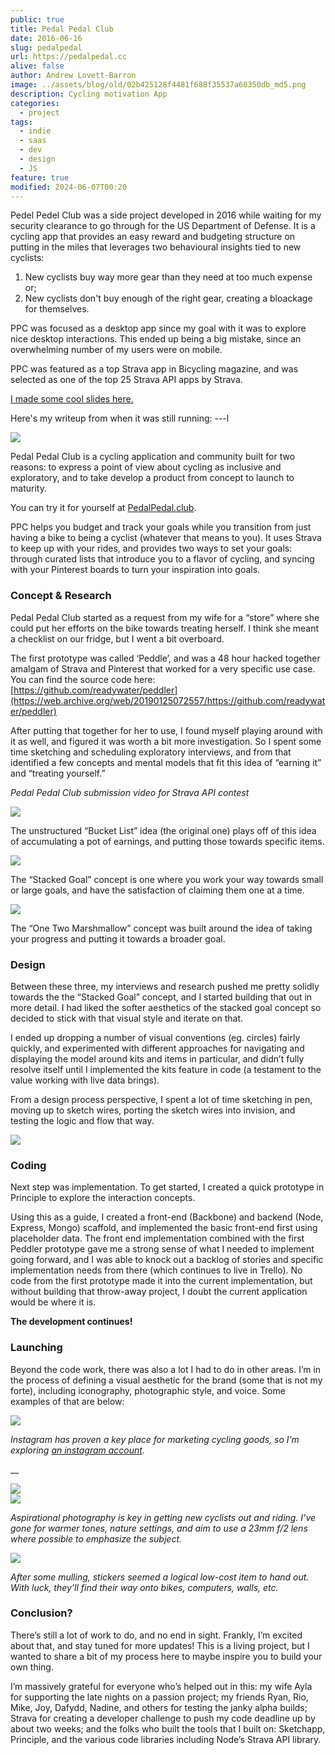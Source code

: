 ```yaml
---
public: true
title: Pedal Pedal Club
date: 2016-06-16
slug: pedalpedal
url: https://pedalpedal.cc
alive: false
author: Andrew Lovett-Barron
image: ../assets/blog/old/02b425128f4481f688f35537a60350db_md5.png
description: Cycling motivation App
categories:
  - project
tags:
  - indie
  - saas
  - dev
  - design
  - JS
feature: true
modified: 2024-06-07T00:20
---
```


Pedel Pedel Club was a side project developed in 2016 while waiting for my security clearance to go through for the US Department of Defense. It is a cycling app that provides an easy reward and budgeting structure on putting in the miles that leverages two behavioural insights tied to new cyclists:

1. New cyclists buy way more gear than they need at too much expense or;
2. New cyclists don't buy enough of the right gear, creating a bloackage for themselves.

PPC was focused as a desktop app since my goal with it was to explore nice desktop interactions. This ended up being a big mistake, since an overwhelming number of my users were on mobile.

PPC was featured as a top Strava app in Bicycling magazine, and was selected as one of the top 25 Strava API apps by Strava.

[I made some cool slides here.](../_assets/pedalpedal.pdf)

Here's my writeup from when it was still running:
---l

![](../_assets/77382fee9bcde097b811e148351cac1d_md5.png)

Pedal Pedal Club is a cycling application and community built for two reasons: to express a point of view about cycling as inclusive and exploratory, and to take develop a product from concept to launch to maturity.

You can try it for yourself at [PedalPedal.club](https://web.archive.org/web/20190125072557/http://pedalpedal.club/).

PPC helps you budget and track your goals while you transition from just having a bike to being a cyclist (whatever that means to you). It uses Strava to keep up with your rides, and provides two ways to set your goals: through curated lists that introduce you to a flavor of cycling, and syncing with your Pinterest boards to turn your inspiration into goals.

### Concept & Research

Pedal Pedal Club started as a request from my wife for a “store” where she could put her efforts on the bike towards treating herself. I think she meant a checklist on our fridge, but I went a bit overboard.

The first prototype was called ‘Peddle’, and was a 48 hour hacked together amalgam of Strava and Pinterest that worked for a very specific use case. You can find the source code here:  
[https://github.com/readywater/peddler](https://web.archive.org/web/20190125072557/https://github.com/readywater/peddler)

After putting that together for her to use, I found myself playing around with it as well, and figured it was worth a bit more investigation. So I spent some time sketching and scheduling exploratory interviews, and from that identified a few concepts and mental models that fit this idea of “earning it” and “treating yourself.”

_Pedal Pedal Club submission video for Strava API contest_

![](../_assets/caf2cc43af2bb4cc2b73da32dba991c4_md5.png)

The unstructured “Bucket List” idea (the original one) plays off of this idea of accumulating a pot of earnings, and putting those towards specific items.

![](../_assets/abaa6cccdf7c1c31e5f73cc08085aa58_md5.png)

The “Stacked Goal” concept is one where you work your way towards small or large goals, and have the satisfaction of claiming them one at a time.

![](../_assets/5547614b2b11076bf413077dd12d3d68_md5.png)

The “One Two Marshmallow” concept was built around the idea of taking your progress and putting it towards a broader goal.

### Design

Between these three, my interviews and research pushed me pretty solidly towards the the “Stacked Goal” concept, and I started building that out in more detail. I had liked the softer aesthetics of the stacked goal concept so decided to stick with that visual style and iterate on that.

I ended up dropping a number of visual conventions (eg. circles) fairly quickly, and experimented with different approaches for navigating and displaying the model around kits and items in particular, and didn’t fully resolve itself until I implemented the kits feature in code (a testament to the value working with live data brings).

From a design process perspective, I spent a lot of time sketching in pen, moving up to sketch wires, porting the sketch wires into invision, and testing the logic and flow that way.

![](../_assets/02b425128f4481f688f35537a60350db_md5.png)

### Coding

Next step was implementation. To get started, I created a quick prototype in Principle to explore the interaction concepts.

Using this as a guide, I created a front-end (Backbone) and backend (Node, Express, Mongo) scaffold, and implemented the basic front-end first using placeholder data. The front end implementation combined with the first Peddler prototype gave me a strong sense of what I needed to implement going forward, and I was able to knock out a backlog of stories and specific implementation needs from there (which continues to live in Trello). No code from the first prototype made it into the current implementation, but without building that throw-away project, I doubt the current application would be where it is.

**The development continues!**

### Launching

Beyond the code work, there was also a lot I had to do in other areas. I’m in the process of defining a visual aesthetic for the brand (some that is not my forte), including iconography, photographic style, and voice. Some examples of that are below:

![](../_assets/3f917ac03203b5f938478e31cccf5ed5_md5.png)

_Instagram has proven a key place for marketing cycling goods, so I’m exploring [an instagram account](https://web.archive.org/web/20190125072557/http://instagram.com/pedalpedalclub)._

\_\_

![](../_assets/396a0801cd8326cc8c8e20b29489329c_md5.jpg)  
![](../_assets/472f5f0dc842f6e58d0f158e95faf946_md5.jpg)

_Aspirational photography is key in getting new cyclists out and riding. I’ve gone for warmer tones, nature settings, and aim to use a 23mm f/2 lens where possible to emphasize the subject._

![](../_assets/1ee4d3fd2a2651a6540c8c373027620b_md5.png)

_After some mulling, stickers seemed a logical low-cost item to hand out. With luck, they’ll find their way onto bikes, computers, walls, etc._

### Conclusion?

There’s still a lot of work to do, and no end in sight. Frankly, I’m excited about that, and stay tuned for more updates! This is a living project, but I wanted to share a bit of my process here to maybe inspire you to build your own thing.

I’m massively grateful for everyone who’s helped out in this: my wife Ayla for supporting the late nights on a passion project; my friends Ryan, Rio, Mike, Joy, Dafydd, Nadine, and others for testing the janky alpha builds; Strava for creating a developer challenge to push my code deadline up by about two weeks; and the folks who built the tools that I built on: Sketchapp, Principle, and the various code libraries including Node’s Strava API library.

